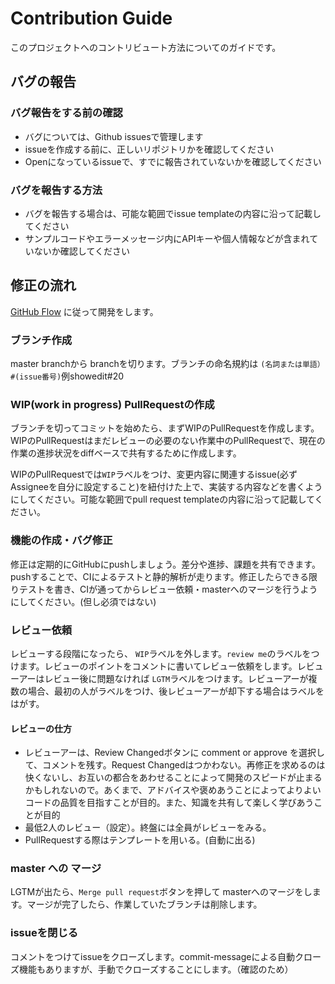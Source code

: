 # Contribution Guide

このプロジェクトへのコントリビュート方法についてのガイドです。

## バグの報告

### バグ報告をする前の確認

- バグについては、Github issuesで管理します
- issueを作成する前に、正しいリポジトリかを確認してください
- Openになっているissueで、すでに報告されていないかを確認してください

### バグを報告する方法

- バグを報告する場合は、可能な範囲でissue templateの内容に沿って記載してください
- サンプルコードやエラーメッセージ内にAPIキーや個人情報などが含まれていないか確認してください

## 修正の流れ

[GitHub Flow](https://gist.github.com/Gab-km/3705015) に従って開発をします。

### ブランチ作成

master branchから branchを切ります。ブランチの命名規約は `(名詞または単語）#(issue番号)`例showedit#20

### WIP(work in progress) PullRequestの作成

ブランチを切ってコミットを始めたら、まずWIPのPullRequestを作成します。 WIPのPullRequestはまだレビューの必要のない作業中のPullRequestで、現在の作業の進捗状況をdiffベースで共有するために作成します。

WIPのPullRequestでは`WIP`ラベルをつけ、変更内容に関連するissue(必ずAssigneeを自分に設定すること)を紐付けた上で、実装する内容などを書くようにしてください。可能な範囲でpull request templateの内容に沿って記載してください。

### 機能の作成・バグ修正

修正は定期的にGitHubにpushしましょう。差分や進捗、課題を共有できます。pushすることで、CIによるテストと静的解析が走ります。修正したらできる限りテストを書き、CIが通ってからレビュー依頼・masterへのマージを行うようにしてください。(但し必須ではない)

### レビュー依頼

レビューする段階になったら、 `WIP`ラベルを外します。`review me`のラベルをつけます。レビューのポイントをコメントに書いてレビュー依頼をします。レビューアーはレビュー後に問題なければ `LGTM`ラベルをつけます。レビューアーが複数の場合、最初の人がラベルをつけ、後レビューアーが却下する場合はラベルをはがす。

#### レビューの仕方
* レビューアーは、Review Changedボタンに comment or approve を選択して、コメントを残す。Request Changedはつかわない。再修正を求めるのは快くないし、お互いの都合をあわせることによって開発のスピードが止まるかもしれないので。あくまで、アドバイスや褒めあうことによってよりよいコードの品質を目指すことが目的。また、知識を共有して楽しく学びあうことが目的
* 最低2人のレビュー（設定）。終盤には全員がレビューをみる。
* PullRequestする際はテンプレートを用いる。(自動に出る)

### master への マージ

LGTMが出たら、`Merge pull request`ボタンを押して masterへのマージをします。マージが完了したら、作業していたブランチは削除します。

### issueを閉じる

コメントをつけてissueをクローズします。commit-messageによる自動クローズ機能もありますが、手動でクローズすることにします。（確認のため）


